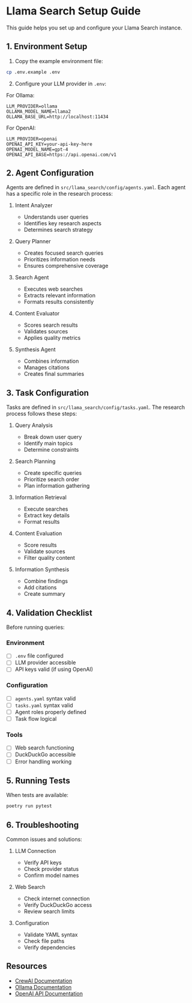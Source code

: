 # Llama Search Setup Guide

This guide helps you set up and configure your Llama Search instance.

## 1. Environment Setup

1. Copy the example environment file:
```bash
cp .env.example .env
```

2. Configure your LLM provider in `.env`:

For Ollama:
```env
LLM_PROVIDER=ollama
OLLAMA_MODEL_NAME=llama2
OLLAMA_BASE_URL=http://localhost:11434
```

For OpenAI:
```env
LLM_PROVIDER=openai
OPENAI_API_KEY=your-api-key-here
OPENAI_MODEL_NAME=gpt-4
OPENAI_API_BASE=https://api.openai.com/v1
```

## 2. Agent Configuration

Agents are defined in `src/llama_search/config/agents.yaml`. Each agent has a specific role in the research process:

1. Intent Analyzer
   - Understands user queries
   - Identifies key research aspects
   - Determines search strategy

2. Query Planner
   - Creates focused search queries
   - Prioritizes information needs
   - Ensures comprehensive coverage

3. Search Agent
   - Executes web searches
   - Extracts relevant information
   - Formats results consistently

4. Content Evaluator
   - Scores search results
   - Validates sources
   - Applies quality metrics

5. Synthesis Agent
   - Combines information
   - Manages citations
   - Creates final summaries

## 3. Task Configuration

Tasks are defined in `src/llama_search/config/tasks.yaml`. The research process follows these steps:

1. Query Analysis
   - Break down user query
   - Identify main topics
   - Determine constraints

2. Search Planning
   - Create specific queries
   - Prioritize search order
   - Plan information gathering

3. Information Retrieval
   - Execute searches
   - Extract key details
   - Format results

4. Content Evaluation
   - Score results
   - Validate sources
   - Filter quality content

5. Information Synthesis
   - Combine findings
   - Add citations
   - Create summary

## 4. Validation Checklist

Before running queries:

### Environment
- [ ] `.env` file configured
- [ ] LLM provider accessible
- [ ] API keys valid (if using OpenAI)

### Configuration
- [ ] `agents.yaml` syntax valid
- [ ] `tasks.yaml` syntax valid
- [ ] Agent roles properly defined
- [ ] Task flow logical

### Tools
- [ ] Web search functioning
- [ ] DuckDuckGo accessible
- [ ] Error handling working

## 5. Running Tests

When tests are available:
```bash
poetry run pytest
```

## 6. Troubleshooting

Common issues and solutions:

1. LLM Connection
   - Verify API keys
   - Check provider status
   - Confirm model names

2. Web Search
   - Check internet connection
   - Verify DuckDuckGo access
   - Review search limits

3. Configuration
   - Validate YAML syntax
   - Check file paths
   - Verify dependencies

## Resources

- [CrewAI Documentation](https://docs.crewai.com/)
- [Ollama Documentation](https://ollama.ai/docs)
- [OpenAI API Documentation](https://platform.openai.com/docs)

